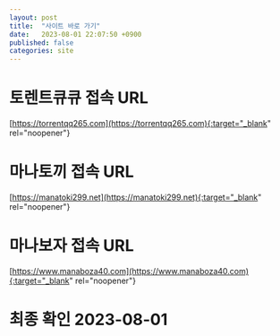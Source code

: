 ```yaml
---
layout: post
title:  "사이트 바로 가기"
date:   2023-08-01 22:07:50 +0900
published: false
categories: site
---
```

# 토렌트큐큐 접속 URL
[https://torrentqq265.com](https://torrentqq265.com){:target="_blank" rel="noopener"}

# 마나토끼 접속 URL
[https://manatoki299.net](https://manatoki299.net){:target="_blank" rel="noopener"}

# 마나보자 접속 URL
[https://www.manaboza40.com](https://www.manaboza40.com){:target="_blank" rel="noopener"}

# 최종 확인 2023-08-01

[torrentqq]: https://torrentqq265.com
[manatoki]: https://manatoki299.net
[manaboza]: https://www.manaboza40.com